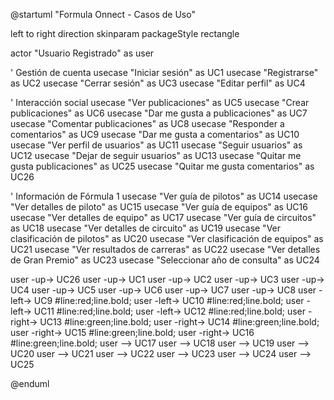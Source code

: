 @startuml "Formula Onnect - Casos de Uso"

left to right direction
skinparam packageStyle rectangle

actor "Usuario Registrado" as user


  ' Gestión de cuenta
  usecase "Iniciar sesión" as UC1
  usecase "Registrarse" as UC2
  usecase "Cerrar sesión" as UC3
  usecase "Editar perfil" as UC4
  
  ' Interacción social
  usecase "Ver publicaciones" as UC5
  usecase "Crear publicaciones" as UC6
  usecase "Dar me gusta a publicaciones" as UC7
  usecase "Comentar publicaciones" as UC8
  usecase "Responder a comentarios" as UC9
  usecase "Dar me gusta a comentarios" as UC10
  usecase "Ver perfil de usuarios" as UC11
  usecase "Seguir usuarios" as UC12
  usecase "Dejar de seguir usuarios" as UC13
  usecase "Quitar me gusta publicaciones" as UC25
  usecase "Quitar me gusta comentarios" as UC26
  
  ' Información de Fórmula 1
  usecase "Ver guía de pilotos" as UC14
  usecase "Ver detalles de piloto" as UC15
  usecase "Ver guía de equipos" as UC16
  usecase "Ver detalles de equipo" as UC17
  usecase "Ver guía de circuitos" as UC18
  usecase "Ver detalles de circuito" as UC19
  usecase "Ver clasificación de pilotos" as UC20
  usecase "Ver clasificación de equipos" as UC21
  usecase "Ver resultados de carreras" as UC22
  usecase "Ver detalles de Gran Premio" as UC23
  usecase "Seleccionar año de consulta" as UC24

user -up-> UC26
user -up-> UC1
user -up-> UC2
user -up-> UC3
user -up-> UC4
user -up-> UC5
user -up-> UC6
user -up-> UC7
user -up-> UC8
user -left-> UC9 #line:red;line.bold;
user -left-> UC10 #line:red;line.bold;
user -left-> UC11 #line:red;line.bold;
user -left-> UC12 #line:red;line.bold;
user -right-> UC13 #line:green;line.bold;
user -right-> UC14 #line:green;line.bold;
user -right-> UC15 #line:green;line.bold;
user -right-> UC16 #line:green;line.bold;
user --> UC17
user --> UC18
user --> UC19
user --> UC20
user --> UC21
user --> UC22
user --> UC23
user --> UC24
user --> UC25

@enduml